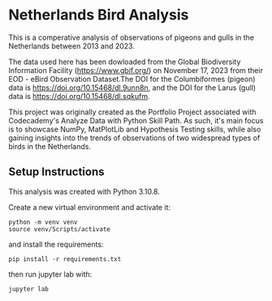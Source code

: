 # Netherlands Bird Analysis

This is a comperative analysis of observations of pigeons and gulls in the Netherlands between 2013 and 2023.

The data used here has been dowloaded from the Global Biodiversity Information Facility (https://www.gbif.org/) on November 17, 2023 from their EOD - eBird Observation Dataset.The DOI for the Columbiformes (pigeon) data is https://doi.org/10.15468/dl.9unn8n, and the DOI for the Larus (gull) data is https://doi.org/10.15468/dl.sqkufm.

This project was originally created as the Portfolio Project associated with Codecademy's Analyze Data with Python Skill Path. As such, it's main focus is to showcase NumPy, MatPlotLib and Hypothesis Testing skills, while also gaining insights into the trends of observations of two widespread types of birds in the Netherlands.

## Setup Instructions

This analysis was created with Python 3.10.8.

Create a new virtual environment and activate it:
```
python -m venv venv
source venv/Scripts/activate
```

and install the requirements:
```
pip install -r requirements.txt
```

then run jupyter lab with:
```
jupyter lab
```
